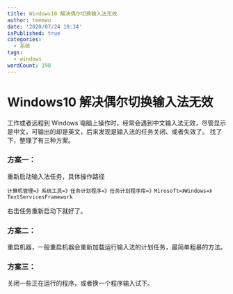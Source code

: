 ```yaml
---
title: Windows10 解决偶尔切换输入法无效
author: teemwu
date: '2020/07/24 10:34'
isPublished: true
categories:
  - 系统
tags:
  - windows
wordCount: 198
---
```


# Windows10 解决偶尔切换输入法无效

工作或者远程到 Windows 电脑上操作时，经常会遇到中文输入法无效，尽管显示是中文，可输出的却是英文，后来发现是输入法的任务关闭、或者失效了。
找了下，整理了有三种方案。

### 方案一：
重新启动输入法任务，具体操作路径

`计算机管理=》系统工具=》任务计划程序=》任务计划程序库=》Mirosoft=》Windows=》TextServicesFramework`

右击任务重新启动下就好了。

### 方案二：
重启机器，一般重启机器会重新加载运行输入法的计划任务，最简单粗暴的方法。

### 方案三：
关闭一些正在运行的程序，或者换一个程序输入试下。
